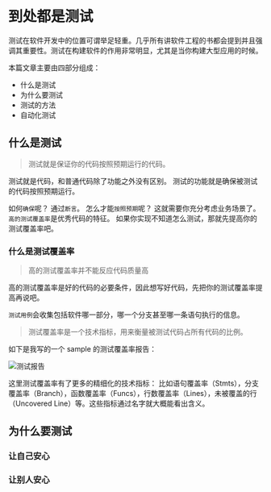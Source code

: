 # 到处都是测试

测试在软件开发中的位置可谓举足轻重。几乎所有讲软件工程的书都会提到并且强调其重要性。测试在构建软件的作用非常明显，尤其是当你构建大型应用的时候。

本篇文章主要由四部分组成：

- 什么是测试
- 为什么要测试
- 测试的方法
- 自动化测试

## 什么是测试

> 测试就是保证你的代码按照预期运行的代码。

测试就是代码，和普通代码除了功能之外没有区别。
测试的功能就是确保被测试的代码按照预期运行。

如何`确保`呢？ 通过`断言`。
怎么才能`按照预期`呢？ 这就需要你充分考虑业务场景了。 `高的测试覆盖率`是优秀代码的特征。 如果你实现不知道怎么测试，那就先提高你的测试覆盖率吧。

### 什么是测试覆盖率

> 高的测试覆盖率并不能反应代码质量高

高的测试覆盖率是好的代码的必要条件，因此想写好代码，先把你的测试覆盖率提高再说吧。

`测试用例`会收集包括软件哪一部分，哪一个分支甚至哪一条语句执行的信息。

> 测试覆盖率是一个技术指标，用来衡量被测试代码占所有代码的比例。

如下是我写的一个 sample 的测试覆盖率报告：

![测试报告](https://github.com/azl397985856/automate-everything/blob/master/illustrations/%E5%9B%BE6.1.png)

这里测试覆盖率有了更多的精细化的技术指标： 比如语句覆盖率（Stmts），分支覆盖率（Branch），函数覆盖率（Funcs），行数覆盖率（Lines），未被覆盖的行（Uncovered Line）等。这些指标通过名字就大概能看出含义。

## 为什么要测试

### 让自己安心

### 让别人安心
